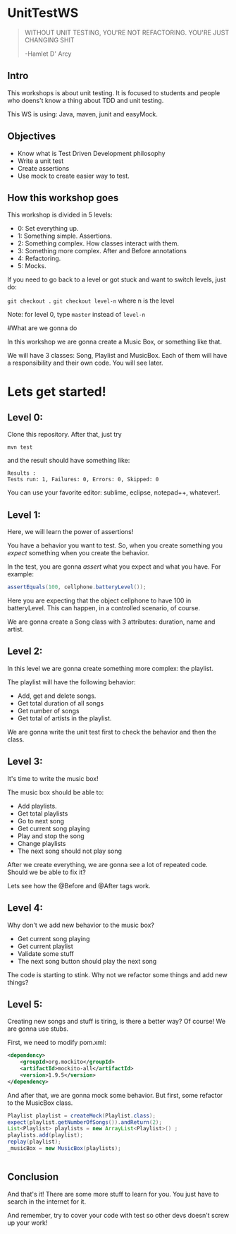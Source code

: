 # UnitTestWS

> WITHOUT UNIT TESTING, YOU'RE NOT REFACTORING. YOU'RE JUST CHANGING SHIT
> 
> -Hamlet D' Arcy

## Intro

This workshops is about unit testing. It is focused to students and people who doens't know a thing about TDD and unit testing.

This WS is using: Java, maven, junit and easyMock.

## Objectives

* Know what is Test Driven Development philosophy
* Write a unit test
* Create assertions
* Use mock to create easier way to test.

## How this workshop goes

This workshop is divided in 5 levels:

* 0: Set everything up. 
* 1: Something simple. Assertions.
* 2: Something complex. How classes interact with them.
* 3: Something more complex. After and Before annotations
* 4: Refactoring. 
* 5: Mocks.

If you need to go back to a level or got stuck and want to switch levels, just do:

`git checkout .` 
`git checkout level-n` where n is the level

Note: for level 0, type `master` instead of `level-n`

#What are we gonna do

In this workshop we are gonna create a Music Box, or something like that. 

We will have 3 classes: Song, Playlist and MusicBox. Each of them will have a responsibility and their own code. You will see later. 

# Lets get started!

## Level 0:

Clone this repository. After that, just try

`mvn test`
 
 
 and the result should have something like:
``` shell
Results :
Tests run: 1, Failures: 0, Errors: 0, Skipped: 0
```
You can use your favorite editor: sublime, eclipse, notepad++, whatever!.

## Level 1:

Here, we will learn the power of assertions!

You have a behavior you want to test. So, when you create something you *expect* something when you create the behavior. 
 
In the test, you are gonna *assert* what you expect and what you have. For example:

``` java
assertEquals(100, cellphone.batteryLevel());
```

Here you are expecting that the object cellphone to have 100 in batteryLevel. This can happen, in a controlled scenario, of course.

We are gonna create a Song class with 3 attributes: duration, name and artist. 

## Level 2:

In this level we are gonna create something more complex: the playlist. 

The playlist will have the following behavior:

* Add, get and delete songs.
* Get total duration of all songs
* Get number of songs
* Get total of artists in the playlist.

We are gonna write the unit test first to check the behavior and then the class.

## Level 3:

It's time to write the music box! 

The music box should be able to:

* Add playlists.
* Get total playlists
* Go to next song
* Get current song playing
* Play and stop the song
* Change playlists
* The next song should not play song

After we create everything, we are gonna see a lot of repeated code. Should we be able to fix it? 

Lets see how the @Before and @After tags work.

## Level 4:

Why don't we add new behavior to the music box?

* Get current song playing
* Get current playlist
* Validate some stuff
* The next song button should play the next song


The code is starting to stink. Why not we refactor some things and add new things?

## Level 5:

Creating new songs and stuff is tiring, is there a better way? Of course! We are gonna use stubs.

First, we need to modify pom.xml:

``` xml
<dependency>
	<groupId>org.mockito</groupId>
	<artifactId>mockito-all</artifactId>
	<version>1.9.5</version>
</dependency>
```

And after that, we are gonna mock some behavior. But first, some refactor to the MusicBox class.

``` java
Playlist playlist = createMock(Playlist.class);
expect(playlist.getNumberOfSongs()).andReturn(2);
List<Playlist> playlists = new ArrayList<Playlist>() ;
playlists.add(playlist);
replay(playlist);
_musicBox = new MusicBox(playlists);
      
```

## Conclusion

And that's it! There are some more stuff to learn for you. You just have to search in the internet for it. 

And remember, try to cover your code with test so other devs doesn't screw up your work!